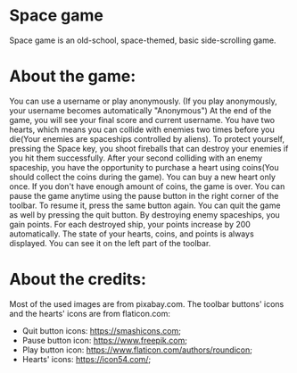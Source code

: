 # Space game
Space game is an old-school, space-themed, basic side-scrolling game. 

# About the game:
You can use a username or play anonymously. (If you play anonymously, your username becomes automatically "Anonymous") At the end of the game, you will see your final score and current username.
You have two hearts, which means you can collide with enemies two times before you die(Your enemies are spaceships controlled by aliens). To protect yourself, pressing the Space key, you shoot fireballs that can destroy your enemies if you hit them successfully.
After your second colliding with an enemy spaceship, you have the opportunity to purchase a heart using coins(You should collect the coins during the game). You can buy a new heart only once. If you don't have enough amount of coins, the game is over. 
You can pause the game anytime using the pause button in the right corner of the toolbar. To resume it, press the same button again. You can quit the game as well by pressing the quit button. 
By destroying enemy spaceships, you gain points. For each destroyed ship, your points increase by 200 automatically. 
The state of your hearts, coins, and points is always displayed. You can see it on the left part of the toolbar. 

# About the credits:
Most of the used images are from pixabay.com. The toolbar buttons' icons and the hearts' icons are from flaticon.com:
-	Quit button icons: https://smashicons.com;
- Pause button icon: https://www.freepik.com;
-	Play button icon: https://www.flaticon.com/authors/roundicon; 
-	Hearts' icons: https://icon54.com/;

